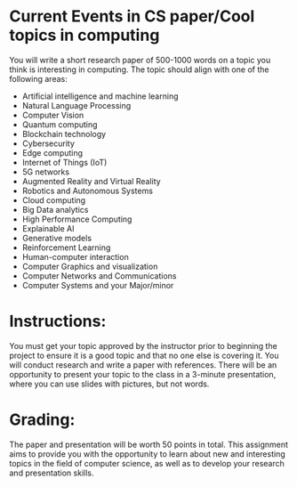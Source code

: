 # Current Events in CS paper/Cool topics in computing
You will write a short research paper of 500-1000 words on a topic you think is interesting in computing. The topic should align with one of the following areas:

- Artificial intelligence and machine learning
- Natural Language Processing
- Computer Vision
- Quantum computing
- Blockchain technology
- Cybersecurity
- Edge computing
- Internet of Things (IoT)
- 5G networks
- Augmented Reality and Virtual Reality
- Robotics and Autonomous Systems
- Cloud computing
- Big Data analytics
- High Performance Computing
- Explainable AI
- Generative models
- Reinforcement Learning
- Human-computer interaction
- Computer Graphics and visualization
- Computer Networks and Communications
- Computer Systems and your Major/minor

# Instructions:

You must get your topic approved by the instructor prior to beginning the project to ensure it is a good topic and that no one else is covering it.
You will conduct research and write a paper with references.
There will be an opportunity to present your topic to the class in a 3-minute presentation, where you can use slides with pictures, but not words.

# Grading:

The paper and presentation will be worth 50 points in total.
This assignment aims to provide you with the opportunity to learn about new and interesting topics in the field of computer science, as well as to develop your research and presentation skills.